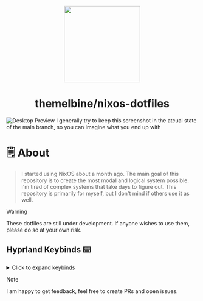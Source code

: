 <p align="center">
<img src="https://i.ibb.co/pJbn0Xz/output-onlinepngtools-1.png" width="200" >
</p>
<h1 align="center">themelbine/nixos-dotfiles</h1>

<img src="" alt="Desktop Preview" >
I generally try to keep this screenshot in the atcual state of the main branch, so you can imagine what you end up with 


# 🗒 About

>I started using NixOS about a month ago. The main goal of this repository is to create the most modal and logical system possible. I'm tired of complex systems that take days to figure out. This repository is primarily for myself, but I don't mind if others use it as well.

> [!Warning]  
> These dotfiles are still under development. If anyone wishes to use them, please do so at your own risk.


## Hyprland Keybinds ⌨️
<details>
<summary>Click to expand keybinds</summary>

  
> 💡 **Tip**  
> `SUPER = WIN`  
> This can be changed in the Hyprland settings.



### General Bindings
> - **Launch Kitty Terminal**: `SUPER + Return`
> - **Close Active Window**: `SUPER + Q`
> - **Exit Hyprland**: `SUPER + M`
> - **Fullscreen Active Window**: `SUPER + F`
> - **Launch Rofi**: `SUPER + D`
> - **Toggle Pseudotile Mode**: `SUPER + P`
> - **Toggle Split Mode**: `SUPER + T`

### Vim-like Navigation Bindings
> - **Move Focus**: `SUPER + h/j/k/l`
> - **Move Window**: `SUPER + SHIFT + h/j/k/l`
> - **Resize Window**: `SUPER + CTRL + h/j/k/l`

### Workspace Management
> - **Switch to Workspace [1-10]**: `SUPER + [1-0]`
> - **Move Active Window to Workspace [1-10] Silently**: `SUPER + SHIFT + [1-0]`

### Screenshots and Screen Recording
> - **Screenshot Entire Screen**: `Print`
> - **Screenshot Area**: `SUPER + SHIFT + S`
> - **Toggle Screen Recording**: `SUPER + SHIFT + R`

### Mouse Bindings
> - **Move Window with Drag**: `SUPER + Left Mouse Button`
> - **Resize Window with Drag**: `SUPER + Right Mouse Button`
</details>

> [!NOTE]
> I am happy to get feedback, feel free to create PRs and open issues.
